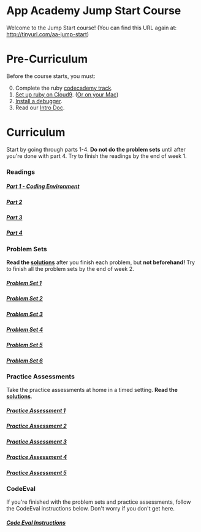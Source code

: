 # App Academy Jump Start Course

Welcome to the Jump Start course!
(You can find this URL again at: http://tinyurl.com/aa-jump-start)

# Pre-Curriculum

Before the course starts, you must:

0. Complete the ruby [codecademy track][codecademy-ruby].
0. [Set up ruby on Cloud9][ruby-setup]. ([Or on your Mac][setup-rbenv])
0. [Install a debugger][debugger-setup].
0. Read our [Intro Doc][intro-doc].

[codecademy-ruby]: https://www.codecademy.com/learn/ruby
[ruby-setup]: ./jumpstart-files/pre-curriculum/c9_setup.md
[debugger-setup]: ./jumpstart-files/pre-curriculum/debugger_setup.md
[intro-doc]: ./jumpstart-files/pre-curriculum/intro.md
[setup-rbenv]: ./jumpstart-files/pre-curriculum/setup_rbenv.md

# Curriculum

Start by going through parts 1-4.  **Do not do the problem sets** until after you're done with part 4. Try to finish the readings by the end of week 1.

### Readings
##### [Part 1 - Coding Environment](./jumpstart-files/part1/readme.md)
##### [Part 2](./jumpstart-files/part2/part2.md)
##### [Part 3](./jumpstart-files/part3/part3.md)
##### [Part 4](./jumpstart-files/part4/part4.md)

### Problem Sets

**Read the [solutions][solutions]** after you finish each problem, but **not beforehand!** Try to finish all the problem sets by the end of week 2.

##### [Problem Set 1](./jumpstart-files/problem_sets/problem_set_1.rb)
##### [Problem Set 2](./jumpstart-files/problem_sets/problem_set_2.rb)
##### [Problem Set 3](./jumpstart-files/problem_sets/problem_set_3.rb)
##### [Problem Set 4](./jumpstart-files/problem_sets/problem_set_4.rb)
##### [Problem Set 5](./jumpstart-files/problem_sets/problem_set_5.rb)
##### [Problem Set 6](./jumpstart-files/problem_sets/problem_set_6.rb)

### Practice Assessments

Take the practice assessments at home in a timed setting. **Read the [solutions][solutions]**.

##### [Practice Assessment 1](./jumpstart-files/practice_assessments/practice_assessment_1.rb)
##### [Practice Assessment 2](./jumpstart-files/practice_assessments/practice_assessment_2.rb)
##### [Practice Assessment 3](./jumpstart-files/practice_assessments/practice_assessment_3.rb)
##### [Practice Assessment 4](./jumpstart-files/practice_assessments/practice_assessment_4.rb)
##### [Practice Assessment 5](./jumpstart-files/practice_assessments/practice_assessment_5.rb)


### CodeEval

If you're finished with the problem sets and practice assessments, follow the CodeEval instructions below.  Don't worry if you don't get here.

##### [Code Eval Instructions](./jumpstart-files/code-eval/code-eval-instructions.md)

[solutions]: ./jumpstart-files/solutions
